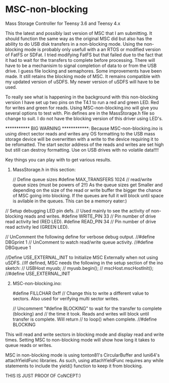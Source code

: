 # MSC-non-blocking
Mass Storage Controller for Teensy 3.6 and Teensy 4.x

This the latest and possibly last version of MSC that I am submitting. It should function the same way as the original MSC did but
also has the ability to do USB disk transfers in a non-blocking mode. Using the non-blocking mode is probably only usefull with a
an RTOS or modified version of FatFS or SDFat. I tried modifying FatFS but that failed due to the fact that it had to wait for the
transfers to complete before processing. There will have to be a mechanisim to signal completion of data to or from the USB drive.
I guess file locking and semaphores.
Some improvements have been made. It still retains the blocking mode of MSC. It remains compatible with my updated version of uSDFS.
My newer version of uSDFS will have to be used. 

To really see what is happening in the background with this non-blocking version I have set up two pins on the T4.1 to run a red
and green LED. Red for writes and green for reads. Using MSC-non-blocking.ino will give you several options to test with.
Pin defines are in the MassStorage.h file so change to suit. I do not have the blocking version of this driver using LED's.

*********** BIG WARNING ************: Because MSC-non-blocking.ino is using direct sector reads and writes any OS formatting to the
USB mass storage device will be overwritten with a write to the device requiring it to be refomatted. The start sector address of the reads and writes are set high but still can destroy formatting. Use on USB drives with no volatile data!!!!

Key things you can play with to get various results.

1) MassStorage.h in this section:

   // Define queue sizes
   #define MAX_TRANSFERS		1024	// read/write queue sizes (must be powers of 2!!)
   As the queue sizes get Smaller and depending on the size of the read or write buffer the bigger the chance of MSC going
   into  blocking. If the queues are full it will block until space is avilable in the queues. This can be a memory eater:)
  
  // Setup debugging LED pin defs.
  // Used mainly to see  the activity of non-blocking reads and writes.
  #define WRITE_PIN			33		// Pin number of drive read activity led (RED LED).
  #define READ_PIN			34		// Pin number of drive read activity led (GREEN LED).
  
  // UnComment the following define for verbose debug output.
  //#define DBGprint 1
  // UnComment to watch read/write queue activity.
  //#define DBGqueue 1

  //Define  USE_EXTERNAL_INIT to Initialize MSC Externally when not using uSDFS.
  //If defined, MSC needs the following in the setup section of the ino sketch:
  // 	USBHost myusb;
  //	myusb.begin();
  //  mscHost.mscHostInit();
  //#define USE_EXTERNAL_INIT

2) MSC-non-blocking.ino:
   
   #define FILLCHAR 0xff // Change this to write a different value to sectors.
   Also used for verifying multi sector writes.
   
   // Uncomment "#define BLOCKING" to wait for the transfer to complete (blocking) and
   // the time it took. Reads and writes will block until transfer is complete. Will return
   // to loop() when complete.
   //#define BLOCKING
  
  This will read and write sectors in blocking mode and display read and write times.
  Setting MSC to non-blocking mode will show how long it takes to queue reads or writes.
  
  MSC in non-blocking mode is using tonton81's CircularBuffer and luni64's attachYieldFunc libraries.
  As such, using attachYieldFunc requires any while statements to include the yield() function to keep it
  from blocking.
  
  THIS IS JUST PROOf OF CoNCEPT:)
  
  
